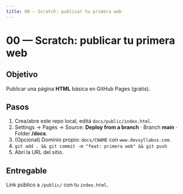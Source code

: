 ```yaml
---
title: 00 — Scratch: publicar tu primera web
---
```

# 00 — Scratch: publicar tu primera web

## Objetivo
Publicar una página **HTML** básica en GitHub Pages (gratis).

## Pasos
1) Crea/abre este repo local, editá `docs/public/index.html`.  
2) Settings → Pages → Source: **Deploy from a branch** · Branch **main** · Folder **/docs**.  
3) (Opcional) Dominio propio: `docs/CNAME` con `www.devsyllabus.com`.  
4) `git add . && git commit -m "feat: primera web" && git push`  
5) Abrí la URL del sitio.

## Entregable
Link público a `/public/` con tu `index.html`.
